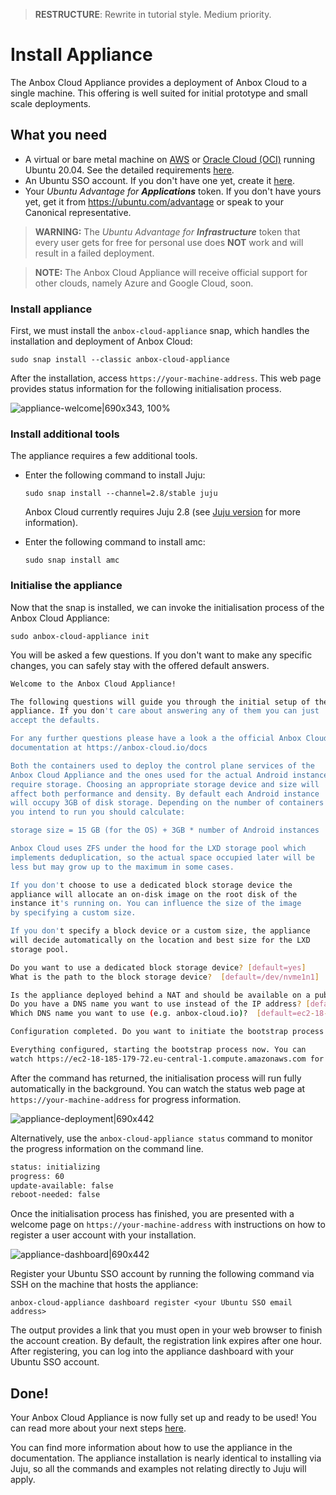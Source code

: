 > **RESTRUCTURE**: Rewrite in tutorial style. Medium priority.

# Install Appliance

The Anbox Cloud Appliance provides a deployment of Anbox Cloud to a single machine.
This offering is well suited for initial prototype and small scale deployments.

## What you need

* A virtual or bare metal machine on [AWS](https://aws.amazon.com/) or [Oracle Cloud (OCI)](https://www.oracle.com/cloud/) running Ubuntu 20.04. See the detailed requirements [here](https://discourse.ubuntu.com/t/requirements/17734).
* An Ubuntu SSO account. If you don't have one yet, create it [here](https://login.ubuntu.com).
* Your *Ubuntu Advantage for **Applications*** token. If you don't have yours yet, get it from https://ubuntu.com/advantage or speak to your Canonical representative.

> **WARNING:** The *Ubuntu Advantage for **Infrastructure*** token that every user gets for free for personal use does **NOT** work and will result in a failed deployment.

> **NOTE:** The Anbox Cloud Appliance will receive official support for other clouds, namely Azure and Google Cloud, soon.

### Install appliance

First, we must install the `anbox-cloud-appliance` snap, which handles the installation and deployment of Anbox Cloud:

    sudo snap install --classic anbox-cloud-appliance

After the installation, access `https://your-machine-address`. This web page provides status information for the following initialisation process.

![appliance-welcome|690x343, 100%](upload://yIGZThPljsjPyRAVQVFkZOiVVNF.png)

### Install additional tools

The appliance requires a few additional tools.

- Enter the following command to install Juju:

      sudo snap install --channel=2.8/stable juju
    
  Anbox Cloud currently requires Juju 2.8 (see [Juju version](https://anbox-cloud.io/docs/installation/upgrading-from-previous-versions#juju-version) for more information).
  
- Enter the following command to install amc:

      sudo snap install amc

### Initialise the appliance

Now that the snap is installed, we can invoke the initialisation process of the Anbox Cloud Appliance:

    sudo anbox-cloud-appliance init

You will be asked a few questions. If you don't want to make any specific changes, you can safely stay with the offered default answers.

```bash
Welcome to the Anbox Cloud Appliance!

The following questions will guide you through the initial setup of the
appliance. If you don't care about answering any of them you can just
accept the defaults.

For any further questions please have a look a the official Anbox Cloud
documentation at https://anbox-cloud.io/docs

Both the containers used to deploy the control plane services of the
Anbox Cloud Appliance and the ones used for the actual Android instances
require storage. Choosing an appropriate storage device and size will
affect both performance and density. By default each Android instance
will occupy 3GB of disk storage. Depending on the number of containers
you intend to run you should calculate:

storage size = 15 GB (for the OS) + 3GB * number of Android instances

Anbox Cloud uses ZFS under the hood for the LXD storage pool which
implements deduplication, so the actual space occupied later will be
less but may grow up to the maximum in some cases.

If you don't choose to use a dedicated block storage device the
appliance will allocate an on-disk image on the root disk of the
instance it's running on. You can influence the size of the image
by specifying a custom size.

If you don't specify a block device or a custom size, the appliance
will decide automatically on the location and best size for the LXD
storage pool.

Do you want to use a dedicated block storage device? [default=yes]
What is the path to the block storage device?  [default=/dev/nvme1n1]

Is the appliance deployed behind a NAT and should be available on a public address? [default=yes]
Do you have a DNS name you want to use instead of the IP address? [default=yes]
Which DNS name you want to use (e.g. anbox-cloud.io)?  [default=ec2-18-185-179-72.eu-central-1.compute.amazonaws.com]

Configuration completed. Do you want to initiate the bootstrap process now? [default=yes]

Everything configured, starting the bootstrap process now. You can
watch https://ec2-18-185-179-72.eu-central-1.compute.amazonaws.com for progress updates
```

After the command has returned, the initialisation process will run fully automatically in the background. You can watch the status web page at `https://your-machine-address` for progress information.

![appliance-deployment|690x442](upload://5Eti9Lj0Q4VpYmpEvVMzK4fjkxH.png)

Alternatively, use the `anbox-cloud-appliance status` command to monitor the progress information on the command line.

```bash
status: initializing
progress: 60
update-available: false
reboot-needed: false
```

Once the initialisation process has finished, you are presented with a welcome page on `https://your-machine-address` with instructions on how to register a user account with your installation. 

![appliance-dashboard|690x442](upload://l4EPbQr1NcsD78r3K03F3ISjiL2.png)

Register your Ubuntu SSO account by running the following command via SSH on the machine that hosts the appliance:

    anbox-cloud-appliance dashboard register <your Ubuntu SSO email address>

The output provides a link that you must open in your web browser to finish the account creation. By default, the registration link expires after one hour. After registering, you can log into the appliance dashboard with your Ubuntu SSO account.

## Done!

Your Anbox Cloud Appliance is now fully set up and ready to be used! You can read more about your next steps [here](https://discourse.ubuntu.com/t/getting-started/17756).

You can find more information about how to use the appliance in the documentation. The appliance installation is nearly identical to installing via Juju, so all the commands and examples not relating directly to Juju will apply.
